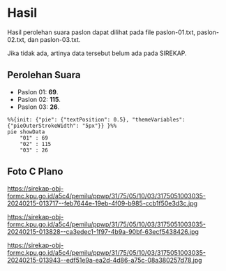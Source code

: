 # Hasil

Hasil perolehan suara paslon dapat dilihat pada file paslon-01.txt, paslon-02.txt, dan paslon-03.txt.

Jika tidak ada, artinya data tersebut belum ada pada SIREKAP.

## Perolehan Suara

 * Paslon 01: **69**.
 * Paslon 02: **115**.
 * Paslon 03: **26**.

```mermaid
%%{init: {"pie": {"textPosition": 0.5}, "themeVariables": {"pieOuterStrokeWidth": "5px"}} }%%
pie showData
    "01" : 69
    "02" : 115
    "03" : 26
```
## Foto C Plano

https://sirekap-obj-formc.kpu.go.id/a5c4/pemilu/ppwp/31/75/05/10/03/3175051003035-20240215-013717--feb7644e-19eb-4f09-b985-ccb1f50e3d3c.jpg

https://sirekap-obj-formc.kpu.go.id/a5c4/pemilu/ppwp/31/75/05/10/03/3175051003035-20240215-013828--ca3edec1-1f97-4b9a-90bf-63ecf5438426.jpg

https://sirekap-obj-formc.kpu.go.id/a5c4/pemilu/ppwp/31/75/05/10/03/3175051003035-20240215-013943--edf51e9a-ea2d-4d86-a75c-08a380257d78.jpg
